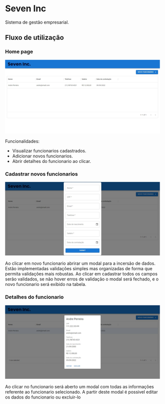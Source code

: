 # Seven Inc

Sistema de gestão empresarial.

## Fluxo de utilização

### Home page

![Home Page](./public/assets/home.jpeg)

Funcionalidades:
- Visualizar funcionarios cadastrados.
- Adicionar novos funcionarios.
- Abrir detalhes do funcionario ao clicar.

### Cadastrar novos funcionarios

![Cadastro de funcionario](./public/assets/new-employee.jpeg)

Ao clicar em novo funcionario abrirar um modal para a incersão de dados. Estão implementadas validações simples mas organizadas de forma que permita validações mais robustas. Ao clicar em cadastrar todos os campos serão validados, se não hover erros de validação o modal será fechado, e o novo funcionario será exibido na tabela.

### Detalhes do funcionario

![Detalhes do funcionario](./public/assets/employeeDetails.jpeg)

Ao clicar no funcionario será aberto um modal com todas as informações referente ao funcionario selecionado. A partir deste modal é possivel editar os dados do funcionario ou excluir-lo
